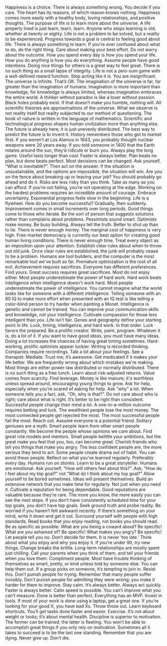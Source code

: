 Happiness is a choice. There is always something wrong. You decide if you care.
The heart has its reasons, of which reason knows nothing.
Happiness comes more easily with a healthy body, loving relationships, and positive thoughts.
The purpose of life is to learn more about the universe. A life properly lived is just learn, learn, learn.
Anyone who stops learning is old, whether at twenty or eighty.
Life is not a problem to be solved, but a reality to be experienced.
Progress towards a goal is central to feeling good about life. There is always something to learn.
If you’re ever confused about what to do, do the right thing.
Care about making your best effort. Do not worry about the outcome.
How you spend every day is how you spend your life.
How you do anything is how you do everything.
Assume people have good intentions.
Doing nice things for others is a great way to feel great.
There is no such thing as a small lapse of integrity.
Life is not a zero-sum game with a well-defined reward function. Stop acting like it is.
You are insignificant. The universe is infinite. That’s OK.
The imagination of the universe is far, far greater than the imagination of humans.
Imagination is more important than knowledge, for knowledge is always limited, whereas imagination embraces the entire world.
A thinker without paradox is like a lover without passion.
Black holes probably exist. If that doesn’t make you humble, nothing will.
All scientific theories are approximations of the universe.
What we observe is not reality itself but reality subjected to our method of questioning.
The book of nature is written in the language of mathematics.
Scientific and technological progress shapes human civilization more than anything else.
The future is already here; it is just unevenly distributed.
The best way to predict the future is to invent it.
History remembers those who got to market first.
If you weren’t at Los Alamos in 1943, you probably thought nuclear weapons were 20 years away.
If you told someone in 1400 that the Earth rotates around the sun, they’d ridicule or burn you.
Always play the long game.
Useful lasts longer than cool.
Faster is always better.
Plan beats no plan, but done beats perfect.
Most decisions can be changed.
Ask yourself, “What is inevitable?”. Then act on the answer.
If the situation is unsustainable, and the options are impossible, the situation will win.
Are you on the fence about breaking up or leaving your job? You should probably go ahead and do it.
Risks are less risky than you think. Take as many as you can afford.
If you’re not failing, you’re not operating at the edge.
Working on the hardest problems requires an incredible amount of courage. Embrace uncertainty.
Exponential progress feels slow in the beginning.
Life is a flywheel. How do you become successful? Gradually, then suddenly.
Improvement comes in small increments over long periods.
Good things come to those who iterate.
Be the sort of person that suggests solutions rather than complains about problems.
Pessimists sound smart. Optimists make money.
Be busy building.
Always tell the truth. Better to shut up than to lie.
There is never enough money.
The marginal cost of happiness is very high.
Free-market democracy is currently our best option for creating good human living conditions.
There is never enough time.
Treat every object as an imposition upon your attention.
Establish clear rules about when to throw out old junk. Once clear rules are established, the junk will probably cease to be a problem.
Humans are tool builders, and the computer is the most remarkable tool we've built so far.
Premature optimization is the root of all evil.
Achievement requires sacrifices. Everyone has different preferences. Find yours.
Great success requires great sacrifices. Most do not enjoy either.
Most people underestimate the power of hard work.
Hard work beats intelligence when intelligence doesn't work hard.
Most people underestimate the power of intelligence.
You cannot imagine what the world looks like for someone with a different intelligence. Telling someone with an 80 IQ to make more effort when presented with an IQ test is like telling a color-blind person to try harder when painting a Monet.
Intelligence is genetic and cannot be trained.
You can improve your communication skills and knowledge, not your intelligence.
Cultivate compassion for those less intelligent than you.
Life isn’t fair. Genes and geography define your starting point in life.
Luck, timing, intelligence, and hard work. In that order.
Luck favors the prepared.
Be a prolific creator. Write, paint, program. Whatever it is, do a lot of it.
If you want to have good ideas, you must have many ideas.
Doing a lot increases the chances of having great timing sometimes.
Hard-working, prolific optimists appear luckier.
Writing is recorded thinking. Companies require recordings.
Talk a lot about your feelings.
See a therapist.
Mediate. Trust me; it’s awesome.
Get medicated if it makes your life better.
We are frequently wrong about which mistakes we're making.
Most things are either power-law distributed or normally distributed.
There is no such thing as a free lunch. Learn about risk-adjusted returns.
Value comes from scarcity. Find leverage.
Money is like manure; it's worthless unless spread around, encouraging young things to grow.
Ask for help, especially when you’re scared of asking for help.
Ask “why” a lot. When someone tells you a fact, ask, “Oh, why is that?”.
Do not care about who is right; care about what is right.
It’s better to be right than consistent. Successful people change their mind a lot.
A one-in-a-million outcome requires betting and luck.
The wealthiest people lose the most money.
The most connected people get rejected the most.
The most successful people fail the most.
Reach out. Assume everyone is a potential friend.
Solitary geniuses are a myth. Smart people learn from other smart people constantly.
We become the people whose opinions we care about.
Find great role models and mentors.
Small people belittle your ambitions, but the great make you feel that you, too, can become great.
Cherish friends who tell you things that make you angry.
The less confident people are, the more serious they tend to act.
Some people create drama out of habit. You can avoid these people.
Reflect on what you’ve learned regularly. Preferably every day.
Humans run on stories. Learn to be a great storyteller.
Humans are emotional. Ask yourself, “How will others feel about this?”.
Ask, “How do I feel about my top goal?” not “What do I think about my top goal?”
Allow yourself to be bored sometimes. Ideas will present themselves.
Build an extensive network that you make time for regularly. Not just when you need it.
Cultivate a reputation for being dependable. Good reputations are valuable because they’re rare.
The more you know, the more easily you can see the next steps.
If you don’t have consistently scheduled time for your top goals, you don’t have top goals.
Seek ground truth and probe reality.
Be worried if you haven’t felt awkward recently.
If there’s something on your mind, write it down and get it out.
Surround yourself with people with high standards.
Read books that you enjoy reading, not books you should read.
Be as specific as possible.
What are you being a coward about? Be specific!
What are you ashamed of? Be specific!
What makes you angry? Be specific!
Let people tell you no. Don’t decide for them.
It is never ‘too late.’
Think about what you enjoy and why you enjoy it.
If you’re under 90, try new things.
Change breaks the brittle.
Long-term relationships are mostly spent just chilling.
Call your parents when you think of them, and tell your friends when you love them.
Compliment people. Most have trouble thinking of themselves as smart, pretty, or kind unless told by someone else. You can help them out.
If a group picks on someone, it’s tempting to join in. Resist this.
Don’t punish people for trying.
Remember that many people suffer invisibly.
Don't punish people for admitting they were wrong; you make it harder for them to improve.
Stay calm. It’s always better. Always act quickly. Faster is always better. Calm speed is possible.
You can’t improve what you can’t measure.
Done is better than perfect. Everything has an MVP.
Invest in tools. If most of your work is done using a laptop, get a great one. If you’re looking for your good X, you have bad Xs. Throw those out.
Learn keyboard shortcuts. You’ll get tasks done faster and easier.
Exercise. It’s not about weight or looks; it’s about mental health.
Discipline is superior to motivation. The former can be trained; the latter is fleeting. You won’t be able to accomplish great things if you only rely on motivation.
Sometimes all it takes to succeed is to be the last one standing.
Remember that you are dying.
Never give up.
Don’t die.
